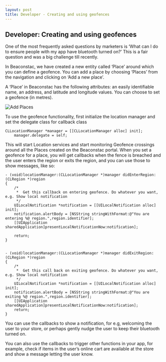```yaml
---
layout: post
title: Developer - Creating and using geofences
---
```

## Developer: Creating and using geofences

One of the most frequently asked questions by marketers is ‘What can I do to ensure people with my app have bluetooth turned on?’ This is a fair question and was a big challenge till recently.

In Beaconstac, we have created a new entity called ‘Place’ around which you can define a geofence. You can add a place by choosing ‘Places’ from the navigation and clicking on ‘Add a new place’.

A ‘Place’ in Beaconstac has the following attributes: an easily identifiable name, an address, and latitude and longitude values. You can choose to set a geofence (in metres).


![Add Places](http://i.imgur.com/ZjYL2WY.png)

To use the geofence functionality, first initialize the location manager and set the delegate class for callback class

    CLLocationManager *manager = [[CLLocationManager alloc] init];
        manager.delegate = self;

This will start Location services and start monitoring Geofence crossings around all the Places created on the Beaconstac portal. When you set a geofence for a place, you will get callbacks when the fence is breached and the user enters the region or exits the region, and you can use those to show messages, like so:

    - (void)locationManager:(CLLocationManager *)manager didEnterRegion:(CLRegion *)region
    {
        /*
         *  Get this callback on entering geofence. Do whatever you want, e.g. Show local notification
         */
        UILocalNotification *notification = [[UILocalNotification alloc] init];
        notification.alertBody = [NSString stringWithFormat:@"You are entering %@ region.",region.identifier];
        [[UIApplication sharedApplication]presentLocalNotificationNow:notification];

        return;
    }


    - (void)locationManager:(CLLocationManager *)manager didExitRegion:(CLRegion *)region
    {
        /*
         *  Get this call back on exiting geofence. Do whatever you want, e.g. Show local notification
         */
        UILocalNotification *notification = [[UILocalNotification alloc] init];
        notification.alertBody = [NSString stringWithFormat:@"You are exiting %@ region.",region.identifier];
        [[UIApplication sharedApplication]presentLocalNotificationNow:notification];
        return;
    }

You can use the callbacks to show a notification, for e.g, welcoming the user to your store, or perhaps gently nudge the user to keep their bluetooth turned on.

You can also use the callbacks to trigger other functions in your app, for example, check if items in the user’s online cart are available at the store and show a message letting the user know.
